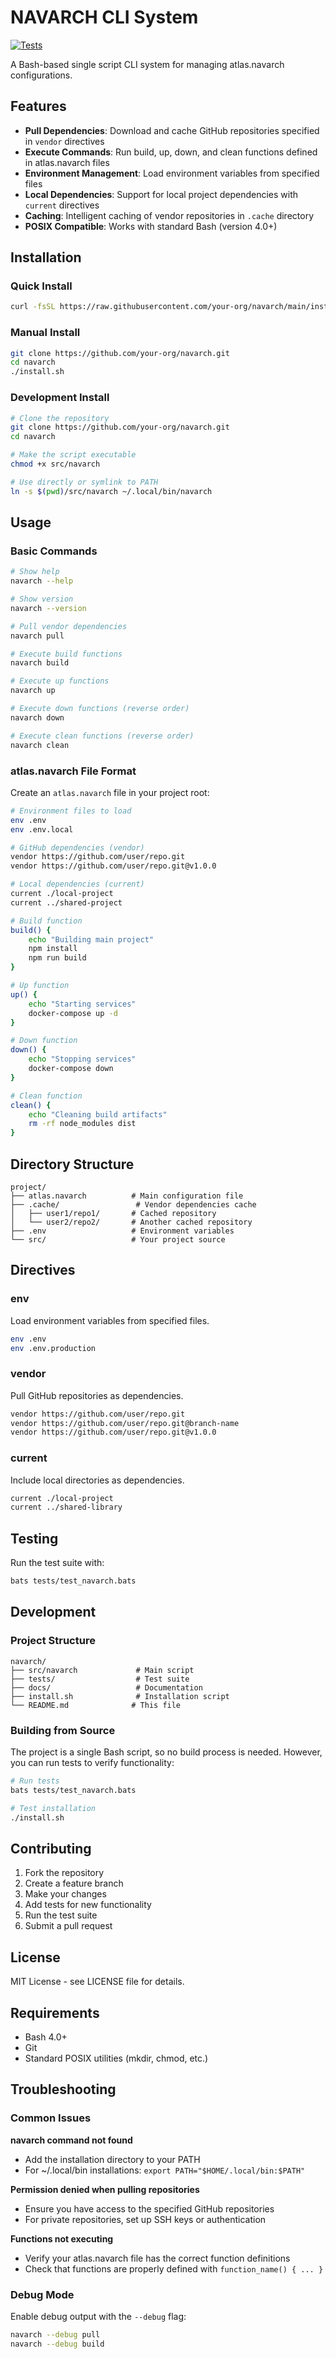 # NAVARCH CLI System

[![Tests](https://github.com/foontype/navarch/actions/workflows/test.yml/badge.svg)](https://github.com/foontype/navarch/actions/workflows/test.yml)

A Bash-based single script CLI system for managing atlas.navarch configurations.

## Features

- **Pull Dependencies**: Download and cache GitHub repositories specified in `vendor` directives
- **Execute Commands**: Run build, up, down, and clean functions defined in atlas.navarch files
- **Environment Management**: Load environment variables from specified files
- **Local Dependencies**: Support for local project dependencies with `current` directives
- **Caching**: Intelligent caching of vendor repositories in `.cache` directory
- **POSIX Compatible**: Works with standard Bash (version 4.0+)

## Installation

### Quick Install

```bash
curl -fsSL https://raw.githubusercontent.com/your-org/navarch/main/install.sh | bash
```

### Manual Install

```bash
git clone https://github.com/your-org/navarch.git
cd navarch
./install.sh
```

### Development Install

```bash
# Clone the repository
git clone https://github.com/your-org/navarch.git
cd navarch

# Make the script executable
chmod +x src/navarch

# Use directly or symlink to PATH
ln -s $(pwd)/src/navarch ~/.local/bin/navarch
```

## Usage

### Basic Commands

```bash
# Show help
navarch --help

# Show version
navarch --version

# Pull vendor dependencies
navarch pull

# Execute build functions
navarch build

# Execute up functions
navarch up

# Execute down functions (reverse order)
navarch down

# Execute clean functions (reverse order)
navarch clean
```

### atlas.navarch File Format

Create an `atlas.navarch` file in your project root:

```bash
# Environment files to load
env .env
env .env.local

# GitHub dependencies (vendor)
vendor https://github.com/user/repo.git
vendor https://github.com/user/repo.git@v1.0.0

# Local dependencies (current)
current ./local-project
current ../shared-project

# Build function
build() {
    echo "Building main project"
    npm install
    npm run build
}

# Up function
up() {
    echo "Starting services"
    docker-compose up -d
}

# Down function
down() {
    echo "Stopping services"
    docker-compose down
}

# Clean function
clean() {
    echo "Cleaning build artifacts"
    rm -rf node_modules dist
}
```

## Directory Structure

```
project/
├── atlas.navarch          # Main configuration file
├── .cache/                 # Vendor dependencies cache
│   ├── user1/repo1/       # Cached repository
│   └── user2/repo2/       # Another cached repository
├── .env                   # Environment variables
└── src/                   # Your project source
```

## Directives

### env
Load environment variables from specified files.

```bash
env .env
env .env.production
```

### vendor
Pull GitHub repositories as dependencies.

```bash
vendor https://github.com/user/repo.git
vendor https://github.com/user/repo.git@branch-name
vendor https://github.com/user/repo.git@v1.0.0
```

### current
Include local directories as dependencies.

```bash
current ./local-project
current ../shared-library
```

## Testing

Run the test suite with:

```bash
bats tests/test_navarch.bats
```

## Development

### Project Structure

```
navarch/
├── src/navarch             # Main script
├── tests/                  # Test suite
├── docs/                   # Documentation
├── install.sh              # Installation script
└── README.md              # This file
```

### Building from Source

The project is a single Bash script, so no build process is needed. However, you can run tests to verify functionality:

```bash
# Run tests
bats tests/test_navarch.bats

# Test installation
./install.sh
```

## Contributing

1. Fork the repository
2. Create a feature branch
3. Make your changes
4. Add tests for new functionality
5. Run the test suite
6. Submit a pull request

## License

MIT License - see LICENSE file for details.

## Requirements

- Bash 4.0+
- Git
- Standard POSIX utilities (mkdir, chmod, etc.)

## Troubleshooting

### Common Issues

**navarch command not found**
- Add the installation directory to your PATH
- For ~/.local/bin installations: `export PATH="$HOME/.local/bin:$PATH"`

**Permission denied when pulling repositories**
- Ensure you have access to the specified GitHub repositories
- For private repositories, set up SSH keys or authentication

**Functions not executing**
- Verify your atlas.navarch file has the correct function definitions
- Check that functions are properly defined with `function_name() { ... }`

### Debug Mode

Enable debug output with the `--debug` flag:

```bash
navarch --debug pull
navarch --debug build
```